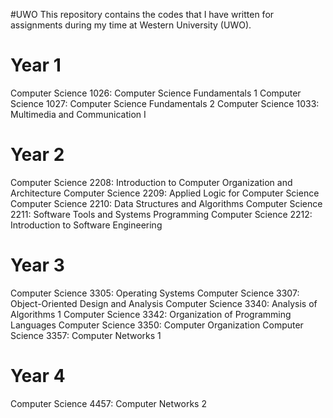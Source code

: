#UWO
This repository contains the codes that I have written for assignments during my time at Western University (UWO).

# Year 1

Computer Science 1026: Computer Science Fundamentals 1
Computer Science 1027: Computer Science Fundamentals 2
Computer Science 1033: Multimedia and Communication I  

# Year 2

Computer Science 2208: Introduction to Computer Organization and Architecture
Computer Science 2209: Applied Logic for Computer Science
Computer Science 2210: Data Structures and Algorithms
Computer Science 2211: Software Tools and Systems Programming
Computer Science 2212: Introduction to Software Engineering

# Year 3

Computer Science 3305: Operating Systems
Computer Science 3307: Object-Oriented Design and Analysis
Computer Science 3340: Analysis of Algorithms 1
Computer Science 3342: Organization of Programming Languages
Computer Science 3350: Computer Organization
Computer Science 3357: Computer Networks 1

# Year 4

Computer Science 4457: Computer Networks 2
